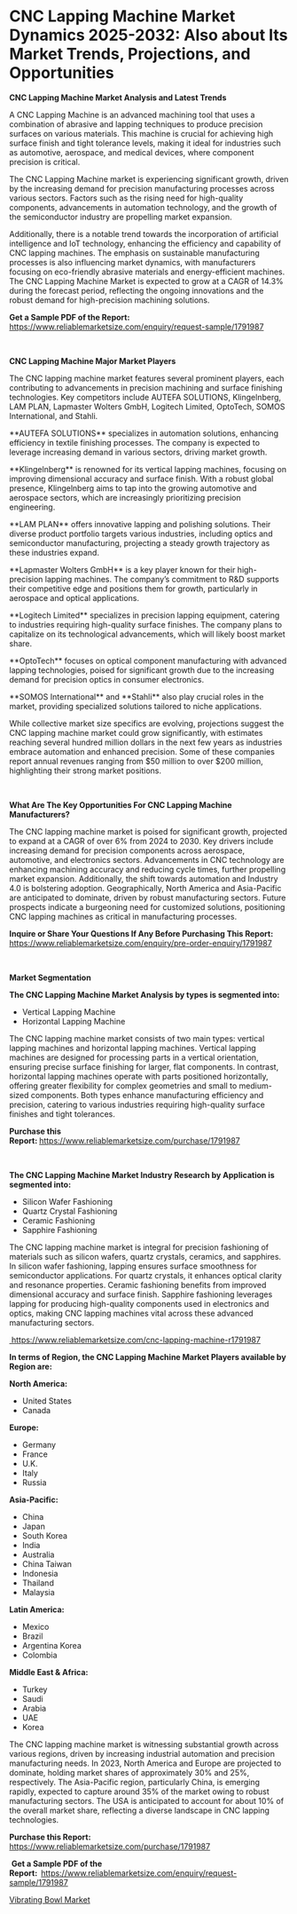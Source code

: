 <p><h1>CNC Lapping Machine Market Dynamics 2025-2032: Also about Its Market Trends, Projections, and Opportunities</h1></p><p><strong>CNC Lapping Machine Market Analysis and Latest Trends</strong></p>
<p><p>A CNC Lapping Machine is an advanced machining tool that uses a combination of abrasive and lapping techniques to produce precision surfaces on various materials. This machine is crucial for achieving high surface finish and tight tolerance levels, making it ideal for industries such as automotive, aerospace, and medical devices, where component precision is critical.</p><p>The CNC Lapping Machine market is experiencing significant growth, driven by the increasing demand for precision manufacturing processes across various sectors. Factors such as the rising need for high-quality components, advancements in automation technology, and the growth of the semiconductor industry are propelling market expansion. </p><p>Additionally, there is a notable trend towards the incorporation of artificial intelligence and IoT technology, enhancing the efficiency and capability of CNC lapping machines. The emphasis on sustainable manufacturing processes is also influencing market dynamics, with manufacturers focusing on eco-friendly abrasive materials and energy-efficient machines. The CNC Lapping Machine Market is expected to grow at a CAGR of 14.3% during the forecast period, reflecting the ongoing innovations and the robust demand for high-precision machining solutions.</p></p>
<p><strong>Get a Sample PDF of the Report:&nbsp;</strong> <a href="https://www.reliablemarketsize.com/enquiry/request-sample/1791987?utm_campaign=2488&utm_medium=2&utm_source=Github&utm_content=ia&utm_term=20022025&utm_id=cnc-lapping-machine">https://www.reliablemarketsize.com/enquiry/request-sample/1791987</a></p>
<p>&nbsp;</p>
<p><strong>CNC Lapping Machine Major Market Players</strong></p>
<p><p>The CNC lapping machine market features several prominent players, each contributing to advancements in precision machining and surface finishing technologies. Key competitors include AUTEFA SOLUTIONS, Klingelnberg, LAM PLAN, Lapmaster Wolters GmbH, Logitech Limited, OptoTech, SOMOS International, and Stahli.</p><p>**AUTEFA SOLUTIONS** specializes in automation solutions, enhancing efficiency in textile finishing processes. The company is expected to leverage increasing demand in various sectors, driving market growth. </p><p>**Klingelnberg** is renowned for its vertical lapping machines, focusing on improving dimensional accuracy and surface finish. With a robust global presence, Klingelnberg aims to tap into the growing automotive and aerospace sectors, which are increasingly prioritizing precision engineering.</p><p>**LAM PLAN** offers innovative lapping and polishing solutions. Their diverse product portfolio targets various industries, including optics and semiconductor manufacturing, projecting a steady growth trajectory as these industries expand.</p><p>**Lapmaster Wolters GmbH** is a key player known for their high-precision lapping machines. The company’s commitment to R&D supports their competitive edge and positions them for growth, particularly in aerospace and optical applications.</p><p>**Logitech Limited** specializes in precision lapping equipment, catering to industries requiring high-quality surface finishes. The company plans to capitalize on its technological advancements, which will likely boost market share.</p><p>**OptoTech** focuses on optical component manufacturing with advanced lapping technologies, poised for significant growth due to the increasing demand for precision optics in consumer electronics.</p><p>**SOMOS International** and **Stahli** also play crucial roles in the market, providing specialized solutions tailored to niche applications.</p><p>While collective market size specifics are evolving, projections suggest the CNC lapping machine market could grow significantly, with estimates reaching several hundred million dollars in the next few years as industries embrace automation and enhanced precision. Some of these companies report annual revenues ranging from $50 million to over $200 million, highlighting their strong market positions.</p></p>
<p>&nbsp;</p>
<p><strong>What Are The Key Opportunities For CNC Lapping Machine Manufacturers?</strong></p>
<p><p>The CNC lapping machine market is poised for significant growth, projected to expand at a CAGR of over 6% from 2024 to 2030. Key drivers include increasing demand for precision components across aerospace, automotive, and electronics sectors. Advancements in CNC technology are enhancing machining accuracy and reducing cycle times, further propelling market expansion. Additionally, the shift towards automation and Industry 4.0 is bolstering adoption. Geographically, North America and Asia-Pacific are anticipated to dominate, driven by robust manufacturing sectors. Future prospects indicate a burgeoning need for customized solutions, positioning CNC lapping machines as critical in manufacturing processes.</p></p>
<p><strong>Inquire or Share Your Questions If Any Before Purchasing This Report:</strong> <a href="https://www.reliablemarketsize.com/enquiry/pre-order-enquiry/1791987?utm_campaign=2488&utm_medium=2&utm_source=Github&utm_content=ia&utm_term=20022025&utm_id=cnc-lapping-machine">https://www.reliablemarketsize.com/enquiry/pre-order-enquiry/1791987</a></p>
<p>&nbsp;</p>
<p><strong>Market Segmentation</strong></p>
<p><strong>The CNC Lapping Machine Market Analysis by types is segmented into:</strong></p>
<p><ul><li>Vertical Lapping Machine</li><li>Horizontal Lapping Machine</li></ul></p>
<p><p>The CNC lapping machine market consists of two main types: vertical lapping machines and horizontal lapping machines. Vertical lapping machines are designed for processing parts in a vertical orientation, ensuring precise surface finishing for larger, flat components. In contrast, horizontal lapping machines operate with parts positioned horizontally, offering greater flexibility for complex geometries and small to medium-sized components. Both types enhance manufacturing efficiency and precision, catering to various industries requiring high-quality surface finishes and tight tolerances.</p></p>
<p><strong>Purchase this Report:&nbsp;</strong><a href="https://www.reliablemarketsize.com/purchase/1791987?utm_campaign=2488&utm_medium=2&utm_source=Github&utm_content=ia&utm_term=20022025&utm_id=cnc-lapping-machine">https://www.reliablemarketsize.com/purchase/1791987</a></p>
<p>&nbsp;</p>
<p><strong>The CNC Lapping Machine Market Industry Research by Application is segmented into:</strong></p>
<p><ul><li>Silicon Wafer Fashioning</li><li>Quartz Crystal Fashioning</li><li>Ceramic Fashioning</li><li>Sapphire Fashioning</li></ul></p>
<p><p>The CNC lapping machine market is integral for precision fashioning of materials such as silicon wafers, quartz crystals, ceramics, and sapphires. In silicon wafer fashioning, lapping ensures surface smoothness for semiconductor applications. For quartz crystals, it enhances optical clarity and resonance properties. Ceramic fashioning benefits from improved dimensional accuracy and surface finish. Sapphire fashioning leverages lapping for producing high-quality components used in electronics and optics, making CNC lapping machines vital across these advanced manufacturing sectors.</p></p>
<p><a href="https://www.reliablemarketsize.com/cnc-lapping-machine-r1791987?utm_campaign=2488&utm_medium=2&utm_source=Github&utm_content=ia&utm_term=20022025&utm_id=cnc-lapping-machine">&nbsp;https://www.reliablemarketsize.com/cnc-lapping-machine-r1791987</a></p>
<p><strong>In terms of Region, the CNC Lapping Machine Market Players available by Region are:</strong></p>
<p>
    <p> <strong> North America: </strong>
        <ul>
            <li>United States</li>
            <li>Canada</li>
        </ul>
        </p> 
    <p> <strong> Europe: </strong>
        <ul>
            <li>Germany</li>
            <li>France</li>
            <li>U.K.</li>
            <li>Italy</li>
            <li>Russia</li>
        </ul>
        </p> 
    <p> <strong> Asia-Pacific: </strong>
        <ul>
            <li>China</li>
            <li>Japan</li>
            <li>South Korea</li>
            <li>India</li>
            <li>Australia</li>
            <li>China Taiwan</li>
            <li>Indonesia</li>
            <li>Thailand</li>
            <li>Malaysia</li>
        </ul>
        </p> 
    <p> <strong> Latin America: </strong>
        <ul>
            <li>Mexico</li>
            <li>Brazil</li>
            <li>Argentina Korea</li>
            <li>Colombia</li>
        </ul>
        </p> 
    <p> <strong> Middle East & Africa: </strong>
        <ul>
            <li>Turkey</li>
            <li>Saudi</li>
            <li>Arabia</li>
            <li>UAE</li>
            <li>Korea</li>
        </ul>
    </p>
    </p>
<p><p>The CNC lapping machine market is witnessing substantial growth across various regions, driven by increasing industrial automation and precision manufacturing needs. In 2023, North America and Europe are projected to dominate, holding market shares of approximately 30% and 25%, respectively. The Asia-Pacific region, particularly China, is emerging rapidly, expected to capture around 35% of the market owing to robust manufacturing sectors. The USA is anticipated to account for about 10% of the overall market share, reflecting a diverse landscape in CNC lapping technologies.</p></p>
<p><strong>Purchase this Report: </strong><a href="https://www.reliablemarketsize.com/purchase/1791987?utm_campaign=2488&utm_medium=2&utm_source=Github&utm_content=ia&utm_term=20022025&utm_id=cnc-lapping-machine">https://www.reliablemarketsize.com/purchase/1791987</a></p>
<p>&nbsp;<strong>Get a Sample PDF of the Report:&nbsp;&nbsp;</strong><a href="https://www.reliablemarketsize.com/enquiry/request-sample/1791987?utm_campaign=2488&utm_medium=2&utm_source=Github&utm_content=ia&utm_term=20022025&utm_id=cnc-lapping-machine">https://www.reliablemarketsize.com/enquiry/request-sample/1791987</a></p>
<p><strong></strong></p>
<p><p><a href="https://github.com/hannajuana198484/Market-Research-Report-List-1/blob/main/vibrating-bowl-market.md?utm_campaign=2488&utm_medium=2&utm_source=Github&utm_content=ia&utm_term=20022025&utm_id=cnc-lapping-machine">Vibrating Bowl Market</a></p></p>